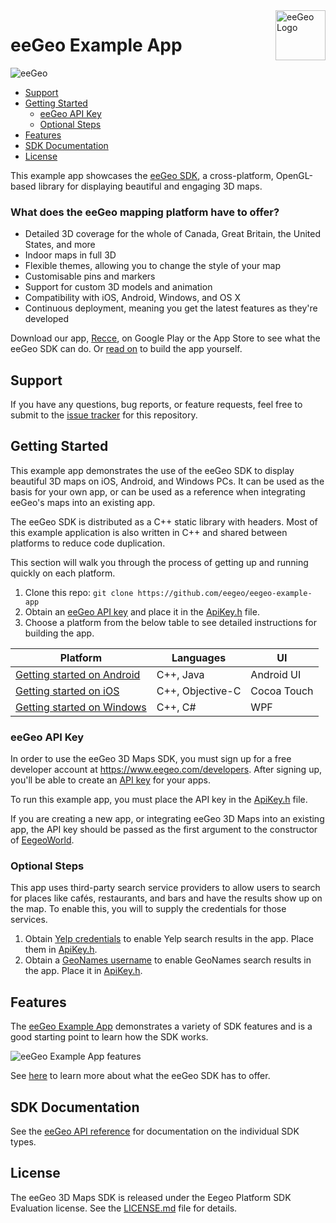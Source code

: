 <a href="http://www.eegeo.com/">
    <img src="http://cdn2.eegeo.com/wp-content/uploads/2016/03/eegeo_logo_quite_big.png" alt="eeGeo Logo" title="eegeo" align="right" height="80px" />
</a>

# eeGeo Example App

![eeGeo](http://cdn2.eegeo.com/wp-content/uploads/2016/03/readme-banner.jpg)

* [Support](#support)
* [Getting Started](#getting-started)
    * [eeGeo API Key](#eegeo-api-key)
    * [Optional Steps](#optional-steps)
* [Features](#features)
* [SDK Documentation](#sdk-documentation)
* [License](#support)

This example app showcases the [eeGeo SDK](http://www.eegeo.com/), a cross-platform, OpenGL-based library for displaying beautiful and engaging 3D maps.

### What does the eeGeo mapping platform have to offer?

* Detailed 3D coverage for the whole of Canada, Great Britain, the United States, and more
* Indoor maps in full 3D
* Flexible themes, allowing you to change the style of your map
* Customisable pins and markers
* Support for custom 3D models and animation
* Compatibility with iOS, Android, Windows, and OS X
* Continuous deployment, meaning you get the latest features as they're developed

Download our app, [Recce](https://www.eegeo.com/recce/), on Google Play or the App Store to see what the eeGeo SDK can do. Or [read on](#getting-started) to build the app yourself.

## Support

If you have any questions, bug reports, or feature requests, feel free to submit to the [issue tracker](https://github.com/eegeo/eegeo-example-app/issues) for this repository.

## Getting Started

This example app demonstrates the use of the eeGeo SDK to display beautiful 3D maps on iOS, Android, and Windows PCs. It can be used as the basis for your own app, or can be used as a reference when integrating eeGeo's maps into an existing app.

The eeGeo SDK is distributed as a C++ static library with headers. Most of this example application is also written in C++ and shared between platforms to reduce code duplication.

This section will walk you through the process of getting up and running quickly on each platform.

1.  Clone this repo: `git clone https://github.com/eegeo/eegeo-example-app`
2.  Obtain an [eeGeo API key](https://www.eegeo.com/developers/apikeys) and place it in the [ApiKey.h](https://github.com/eegeo/eegeo-example-app/blob/master/src/ApiKey.h#L12) file.
3.  Choose a platform from the below table to see detailed instructions for building the app.

Platform                                        | Languages         | UI 
------------------------------------------------|-------------------|-------------
[Getting started on Android](/android#readme)   | C++, Java         | Android UI
[Getting started on iOS](/ios#readme)           | C++, Objective-C  | Cocoa Touch
[Getting started on Windows](/windows#readme)   | C++, C#           | WPF

### eeGeo API Key 

In order to use the eeGeo 3D Maps SDK, you must sign up for a free developer account at https://www.eegeo.com/developers. After signing up, you'll be able to create an [API key](https://www.eegeo.com/developers/apikeys) for your apps. 

To run this example app, you must place the API key in the [ApiKey.h](https://github.com/eegeo/eegeo-example-app/blob/master/src/ApiKey.h#L12) file.

If you are creating a new app, or integrating eeGeo 3D Maps into an existing app, the API key should be passed as the first argument to the constructor of [EegeoWorld](http://cdn1.eegeo.com/docs/mobile-sdk/class_eegeo_1_1_eegeo_world.html).

### Optional Steps

This app uses third-party search service providers to allow users to search for places like caf&eacute;s, restaurants, and bars and have the results show up on the map. To enable this, you will to supply the credentials for those services.

1.  Obtain [Yelp credentials](https://www.yelp.com/developers) to enable Yelp search results in the app. Place them in [ApiKey.h](https://github.com/eegeo/eegeo-example-app/blob/master/src/ApiKey.h#L15-L18).
2.  Obtain a [GeoNames username](http://www.geonames.org/login) to enable GeoNames search results in the app. Place it in [ApiKey.h](https://github.com/eegeo/eegeo-example-app/blob/master/src/ApiKey.h#L21).

## Features

The [eeGeo Example App](https://github.com/eegeo/eegeo-example-app) demonstrates a variety of SDK features and is a good starting point to learn how the SDK works.

![eeGeo Example App features](http://cdn2.eegeo.com/wp-content/uploads/2016/03/eegeo-example-app-features.jpg)

See [here](https://www.eegeo.com/features/) to learn more about what the eeGeo SDK has to offer.

## SDK Documentation

See the [eeGeo API reference](http://cdn1.eegeo.com/docs/mobile-sdk/namespaces.html) for documentation on the individual SDK types.

## License

The eeGeo 3D Maps SDK is released under the Eegeo Platform SDK Evaluation license. See the [LICENSE.md](https://github.com/eegeo/eegeo-example-app/blob/master/LICENSE.md) file for details.